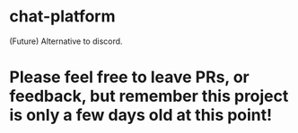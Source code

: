 # chat-platform
(Future) Alternative to discord.

# Please feel free to leave PRs, or feedback, but remember this project is only a few days old at this point!
